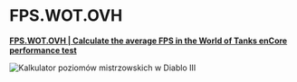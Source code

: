 # FPS.WOT.OVH
**[FPS.WOT.OVH | Calculate the average FPS in the World of Tanks enCore performance test](http://fps.wot.ovh/)**

![Kalkulator poziomów mistrzowskich w Diablo III](http://sezon.diablo.ovh/img/kalkulator_paragonow_diablo_3.png)
